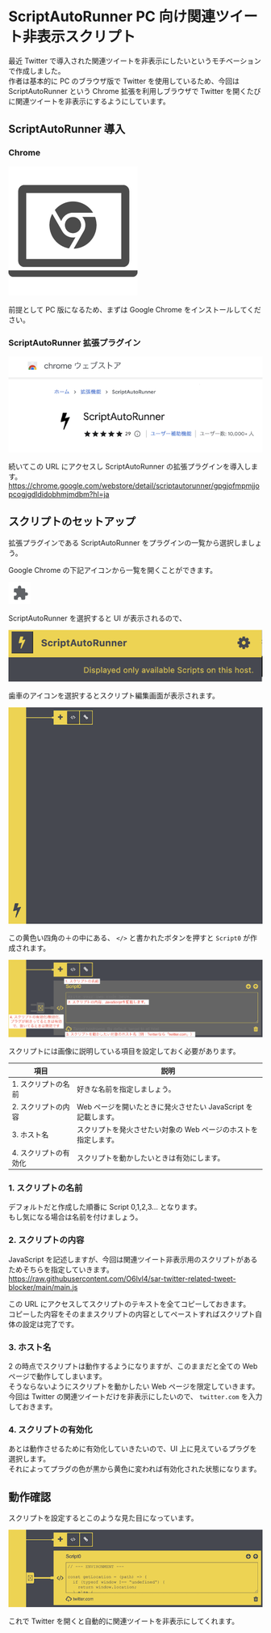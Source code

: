 # ScriptAutoRunner PC 向け関連ツイート非表示スクリプト

最近 Twitter で導入された関連ツイートを非表示にしたいというモチベーションで作成しました。  
作者は基本的に PC のブラウザ版で Twitter を使用しているため、今回は ScriptAutoRunner という Chrome 拡張を利用しブラウザで Twitter を開くたびに関連ツイートを非表示にするようにしています。

## ScriptAutoRunner 導入

### Chrome

![](./doc/images/icon-chrome.png)

前提として PC 版になるため、まずは Google Chrome をインストールしてください。

### ScriptAutoRunner 拡張プラグイン

![](./doc/images/setup-script-auto-runner.png)

続いてこの URL にアクセスし ScriptAutoRunner の拡張プラグインを導入します。  
https://chrome.google.com/webstore/detail/scriptautorunner/gpgjofmpmjjopcogjgdldidobhmjmdbm?hl=ja

## スクリプトのセットアップ

拡張プラグインである ScriptAutoRunner をプラグインの一覧から選択しましょう。

Google Chrome の下記アイコンから一覧を開くことができます。

![](./doc/images/icon-chrome-extension.png)

ScriptAutoRunner を選択すると UI が表示されるので、

![](./doc/images/launch-script-auto-runner.png)

歯車のアイコンを選択するとスクリプト編集画面が表示されます。

![](./doc/images/edit-script-auto-runner.png)

この黄色い四角の＋の中にある、 `</>` と書かれたボタンを押すと `Script0` が作成されます。

![](./doc/images/attach-script-auto-runner-script.png)

スクリプトには画像に説明している項目を設定しておく必要があります。

| 項目                  | 説明                                                            |
| --------------------- | --------------------------------------------------------------- |
| 1. スクリプトの名前   | 好きな名前を指定しましょう。                                    |
| 2. スクリプトの内容   | Web ページを開いたときに発火させたい JavaScript を記載します。  |
| 3. ホスト名           | スクリプトを発火させたい対象の Web ページのホストを指定します。 |
| 4. スクリプトの有効化 | スクリプトを動かしたいときは有効にします。                      |

### 1. スクリプトの名前

デフォルトだと作成した順番に Script 0,1,2,3... となります。  
もし気になる場合は名前を付けましょう。

### 2. スクリプトの内容

JavaScript を記述しますが、今回は関連ツイート非表示用のスクリプトがあるためそちらを指定していきます。  
https://raw.githubusercontent.com/O6lvl4/sar-twitter-related-tweet-blocker/main/main.js

この URL にアクセスしてスクリプトのテキストを全てコピーしておきます。  
コピーした内容をそのままスクリプトの内容としてペーストすればスクリプト自体の設定は完了です。

### 3. ホスト名

2 の時点でスクリプトは動作するようになりますが、このままだと全ての Web ページで動作してしまいます。  
そうならないようにスクリプトを動かしたい Web ページを限定していきます。  
今回は Twitter の関連ツイートだけを非表示にしたいので、 `twitter.com` を入力しておきます。

### 4. スクリプトの有効化

あとは動作させるために有効化していきたいので、UI 上に見えているプラグを選択します。  
それによってプラグの色が黒から黄色に変われば有効化された状態になります。

## 動作確認

スクリプトを設定するとこのような見た目になっています。

![](./doc/images/complete-script.png)

これで Twitter を開くと自動的に関連ツイートを非表示にしてくれます。
